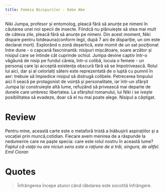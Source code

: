 ```yaml
---
title: Femeia Nisipurilor - Kobo Abe
---
```

Niki Jumpa, profesor și entomolog, pleacă fără să anunțe pe nimeni în căutarea unei noi specii de insecte. Fiindcă nu plănuiește să stea mai mult de câteva zile, pleacă fără să anunțe pe nimeni. Din acest moment, Niki dispare pentru totdeauna(conform legii, după 7 ani de dispariție, un om este declarat mort).
Explorând o zonă deșertică, este momit de un sat poziționat între dune - o capcană fascninantă: nisipuri mișcătoare, soare arzător și nisipul care se întinde cât cuprinde ochiul. Jumpa devine captiv într-o văgăună de nisip pe fundul căreia, într-o colibă, locuia o femeie - un personaj  care își acceptă existența obscură fără să se împotrivească. 
Rolul lui aici, dar și al celorlalți săteni este reprezentată de o luptă cu pumnii în aer: trebuie să împiedice nisipul să distrugă colibele.
 Petrecerea timpului aici îl seacă pe protagonist de voință și personalitate, iar într-un sfârșit Jumpa își construiește altă lume, refuzând să privească mai departe de dunele care umbresc libertatea.
La sfârșitul romanului, lui Niki i se ivește posibilitatea să evadeze, doar că el nu mai poate alege. Nisipul a câștigat. 

# Review

Pentru mine, această carte este o metaforă tristă a înăbușirii aspirațiilor și a vocației prin muncă,cotidian. Fiecare avem menirea de a răspunde la nedumerire care ne paște specia: care este rolul nostru în această lume? *Faptul că viaţa nu are niciun sens este o raţiune de a trăi, singura, de altfel. Emil Cioran*

# Quotes 
> Înfrângerea începe atunci când răbdarea este socotită înfrângere. 


